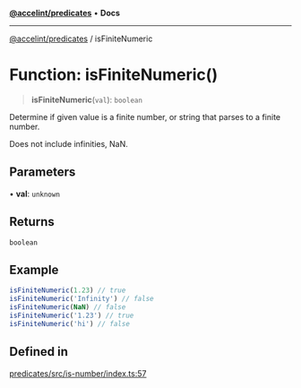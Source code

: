 [**@accelint/predicates**](../README.md) • **Docs**

***

[@accelint/predicates](../README.md) / isFiniteNumeric

# Function: isFiniteNumeric()

> **isFiniteNumeric**(`val`): `boolean`

Determine if given value is a finite number, or string that parses to a finite number.

Does not include infinities, NaN.

## Parameters

• **val**: `unknown`

## Returns

`boolean`

## Example

```ts
isFiniteNumeric(1.23) // true
isFiniteNumeric('Infinity') // false
isFiniteNumeric(NaN) // false
isFiniteNumeric('1.23') // true
isFiniteNumeric('hi') // false
```

## Defined in

[predicates/src/is-number/index.ts:57](https://github.com/gohypergiant/standard-toolkit/blob/7f574e64e57e697a3e2daabb1b78393aca67cb22/packages/predicates/src/is-number/index.ts#L57)
